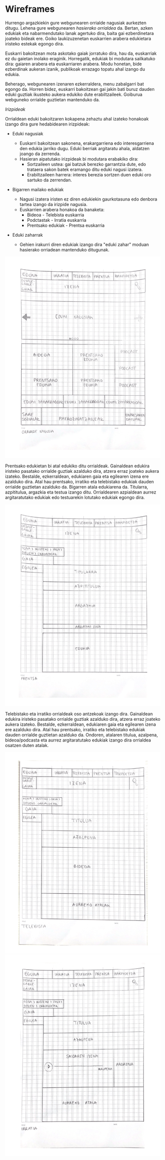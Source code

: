 # Wireframes

<!--
Recoged en este documento un listado con enlaces a los diferentes
wireframes que creéis para el proyecto web
-->

Hurrengo argazkiekin gure webgunearen orrialde nagusiak aurkezten ditugu. Lehena gure webgunearen *hasierako orrialdea* da. Bertan, azken edukiak eta nabarmendutako lanak agertuko dira, baita gai ezberdinetara joateko bideak ere. Goiko laukizuzenetan euskarrien arabera edukietara iristeko estekak egongo dira. 

Euskarri bakoitzean mota askotako gaiak jorratuko dira, hau da, euskarriak ez du gaietan inolako eraginik. Horregatik, edukiak bi modutara sailkatuko dira: gaiaren arabera eta euskarriaren arabera. Modu honetan, bide ezberdinak aukeran izanik, publikoak errazago topatu ahal izango du edukia.

Beherago, webgunearen izenaren ezkerraldera, menu zabalgarri bat egongo da. Horren bidez, euskarri bakoitzean gai jakin bati buruz dauden eduki guztiak ikusteko aukera edukiko dute erabiltzaileek. Goiburua webguneko orrialde guztietan mantenduko da.


*Irizpideak*

Orrialdean eduki bakoitzaren kokapena zehaztu ahal izateko honakoak izango dira gure hedabidearen irizpideak:

* Eduki nagusiak
    * Euskarri bakoitzean sakonena, erakargarriena edo interesgarriena den edukia jarriko dugu. Eduki berriak argitaratu ahala, aldatzen joango da zerrenda. 
    * Hasieran aipatutako irizpideak bi modutara erabakiko dira: 
        * Sortzaileen ustea: gai batzuk berezko garrantzia dute, edo trataera sakon batek eramango ditu eduki nagusi izatera.
        * Erabiltzaileen harrera: interes berezia sortzen duen eduki oro sartuko da zerrendan.

* Bigarren mailako edukiak
    * Nagusi izatera iristen ez diren edukiekin gaurkotasuna edo denbora tartea izango da irizpide nagusia. 
    * Euskarrien arabera honakoa da banaketa:
        * Bideoa - Telebista euskarria
        * Podctastak - Irratia euskarria
        * Prentsako edukiak - Prentsa euskarria

* Eduki zaharrak
    * Gehien irakurri diren edukiak izango dira "eduki zahar" moduan hasierako orriadean mantenduko ditugunak.

![Orrialde nagusia](HASIERA.png)

Prentsako edukietan bi atal edukiko ditu orrialdeak. Gainaldean edukira iristeko pasatako orrialde guztiak azalduko dira, atzera erraz joateko aukera izateko. Bestalde, ezkerraldean, edukiaren gaia eta egilearen izena ere azalduko dira. Atal hau prentsako, irratiko eta telebistako edukiak dauden orrialde guztietan azalduko da. Bigarren atala edukiarena da. Titularra, azpititulua, argazkia eta testua izango ditu. Orrialdearen azpialdean aurrez argitaratutako edukiak edo testuarekin lotutako edukiak egongo dira. 

![Prentsa](PRENTSA.png)

Telebistako eta irratiko orrialdeak oso antzekoak izango dira. Gainaldean edukira iristeko pasatako orrialde guztiak azalduko dira, atzera erraz joateko aukera izateko. Bestalde, ezkerraldean, edukiaren gaia eta egilearen izena ere azalduko dira. Atal hau prentsako, irratiko eta telebistako edukiak dauden orrialde guztietan azalduko da. Ondoren, atalaren titulua, azalpena, bideoa/podcasta eta aurrez argitaratutako edukiak izango dira orrialdea osatzen duten atalak.

![Telebista](TELEBISTA.png)
![Irratia](IRRATIA.png)